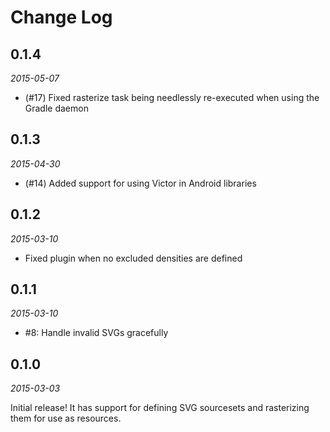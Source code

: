 Change Log
==========

0.1.4
-----
*2015-05-07*

- (#17) Fixed rasterize task being needlessly re-executed when using the Gradle daemon

0.1.3
-----
*2015-04-30*

- (#14) Added support for using Victor in Android libraries

0.1.2
-----
*2015-03-10*

- Fixed plugin when no excluded densities are defined

0.1.1
-----
*2015-03-10*

- #8: Handle invalid SVGs gracefully

0.1.0
-----
*2015-03-03*

Initial release! It has support for defining SVG sourcesets and rasterizing them for use as resources.
